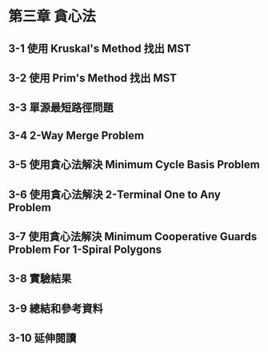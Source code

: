 # 第三章 貪心法

## 3-1 使用 Kruskal's Method 找出 MST 

## 3-2 使用 Prim's Method 找出 MST 

## 3-3 單源最短路徑問題

## 3-4 2-Way Merge Problem

## 3-5 使用貪心法解決 Minimum Cycle Basis Problem

## 3-6 使用貪心法解決 2-Terminal One to Any Problem

## 3-7 使用貪心法解決 Minimum Cooperative Guards Problem For 1-Spiral Polygons

## 3-8 實驗結果

## 3-9 總結和參考資料

## 3-10 延伸閱讀

